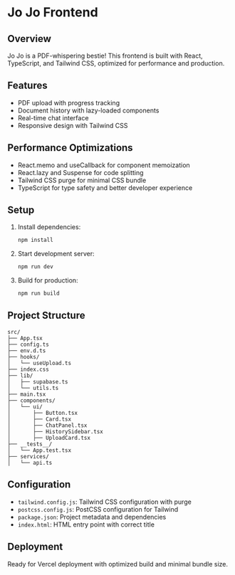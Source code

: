 # Jo Jo Frontend

## Overview

Jo Jo is a PDF-whispering bestie! This frontend is built with React, TypeScript, and Tailwind CSS, optimized for performance and production.

## Features

- PDF upload with progress tracking
- Document history with lazy-loaded components
- Real-time chat interface
- Responsive design with Tailwind CSS

## Performance Optimizations

- React.memo and useCallback for component memoization
- React.lazy and Suspense for code splitting
- Tailwind CSS purge for minimal CSS bundle
- TypeScript for type safety and better developer experience

## Setup

1. Install dependencies:

   ```bash
   npm install
   ```

2. Start development server:

   ```bash
   npm run dev
   ```

3. Build for production:
   ```bash
   npm run build
   ```

## Project Structure

```
src/
├── App.tsx
├── config.ts
├── env.d.ts
├── hooks/
│   └── useUpload.ts
├── index.css
├── lib/
│   ├── supabase.ts
│   └── utils.ts
├── main.tsx
├── components/
│   └── ui/
│       ├── Button.tsx
│       ├── Card.tsx
│       ├── ChatPanel.tsx
│       ├── HistorySidebar.tsx
│       ├── UploadCard.tsx
├── __tests__/
│   └── App.test.tsx
├── services/
│   └── api.ts
```

## Configuration

- `tailwind.config.js`: Tailwind CSS configuration with purge
- `postcss.config.js`: PostCSS configuration for Tailwind
- `package.json`: Project metadata and dependencies
- `index.html`: HTML entry point with correct title

## Deployment

Ready for Vercel deployment with optimized build and minimal bundle size.

